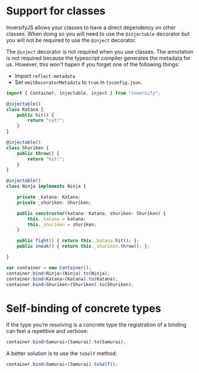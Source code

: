# Support for classes
InversifyJS allows your classes to have a direct dependency on other classes. When doing so you will need to use the `@injectable` decorator but you will not be required to use the `@inject` decorator. 

The `@inject` decorator is not required when you use classes. The annotation is not required because the typescript compiler generates the metadata for us. However, this won't hapen if you forget one of the following things:

- Import `reflect-metadata`
- Set `emitDecoratorMetadata` to `true` in `tsconfig.json`.

```ts
import { Container, injectable, inject } from "inversify";

@injectable()
class Katana {
    public hit() {
        return "cut!";
    }
}

@injectable()
class Shuriken {
    public throw() {
        return "hit!";
    }
}

@injectable()
class Ninja implements Ninja {

    private _katana: Katana;
    private _shuriken: Shuriken;

    public constructor(katana: Katana, shuriken: Shuriken) {
        this._katana = katana;
        this._shuriken = shuriken;
    }

    public fight() { return this._katana.hit(); };
    public sneak() { return this._shuriken.throw(); };

}

var container = new Container();
container.bind<Ninja>(Ninja).to(Ninja);
container.bind<Katana>(Katana).to(Katana);
container.bind<Shuriken>(Shuriken).to(Shuriken);
```

# Self-binding of concrete types
If the type you’re resolving is a concrete type the registration of a binding can feel a repetitive and verbose:

```ts
container.bind<Samurai>(Samurai).to(Samurai);
```

A better solution is to use the `toSelf` method:

```ts
container.bind<Samurai>(Samurai).toSelf();
```
